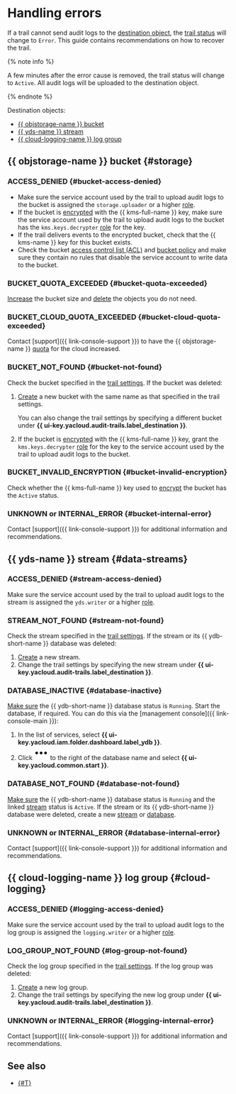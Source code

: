 # Handling errors

If a trail cannot send audit logs to the [destination object](../concepts/trail.md#target), the [trail status](../concepts/trail.md#status) will change to `Error`. This guide contains recommendations on how to recover the trail.

{% note info %}

A few minutes after the error cause is removed, the trail status will change to `Active`. All audit logs will be uploaded to the destination object.

{% endnote %}


Destination objects:
* [{{ objstorage-name }} bucket](#storage)
* [{{ yds-name }} stream](#data-streams)
* [{{ cloud-logging-name }} log group](#cloud-logging)


## {{ objstorage-name }} bucket {#storage}

### ACCESS_DENIED {#bucket-access-denied}

* Make sure the service account used by the trail to upload audit logs to the bucket is assigned the `storage.uploader` or a higher [role](../../iam/concepts/access-control/roles.md#storage-uploader).
* If the bucket is [encrypted](../../storage/tutorials/server-side-encryption.md) with the {{ kms-full-name }} key, make sure the service account used by the trail to upload audit logs to the bucket has the `kms.keys.decrypter` [role](../../iam/concepts/access-control/roles.md#kms-keys-decrypter) for the key.
* If the trail delivers events to the encrypted bucket, check that the {{ kms-name }} key for this bucket exists.
* Check the bucket [access control list (ACL)](../../storage/concepts/acl.md) and [bucket policy](../../storage/concepts/policy.md) and make sure they contain no rules that disable the service account to write data to the bucket.

### BUCKET_QUOTA_EXCEEDED {#bucket-quota-exceeded}

[Increase](../../storage/operations/buckets/limit-max-volume.md) the bucket size and [delete](../../storage/operations/objects/delete.md) the objects you do not need.

### BUCKET_CLOUD_QUOTA_EXCEEDED {#bucket-cloud-quota-exceeded}

Contact [support]({{ link-console-support }}) to have the {{ objstorage-name }} [quota](../../storage/concepts/limits.md#storage-quotas) for the cloud increased.

### BUCKET_NOT_FOUND {#bucket-not-found}

Check the bucket specified in the [trail settings](../concepts/trail.md#trail-settings). If the bucket was deleted:
1. [Create](../../storage/operations/buckets/create.md) a new bucket with the same name as that specified in the trail settings.

   You can also change the trail settings by specifying a different bucket under **{{ ui-key.yacloud.audit-trails.label_destination }}**.
1. If the bucket is [encrypted](../../storage/tutorials/server-side-encryption.md) with the {{ kms-full-name }} key, grant the `kms.keys.decrypter` [role](../../iam/concepts/access-control/roles.md#kms-keys-decrypter) for the key to the service account used by the trail to upload audit logs to the bucket.


### BUCKET_INVALID_ENCRYPTION {#bucket-invalid-encryption}

Check whether the {{ kms-full-name }} key used to [encrypt](../../storage/tutorials/server-side-encryption.md) the bucket has the `Active` status.


### UNKNOWN or INTERNAL_ERROR {#bucket-internal-error}

Contact [support]({{ link-console-support }}) for additional information and recommendations.


## {{ yds-name }} stream {#data-streams}

### ACCESS_DENIED {#stream-access-denied}

Make sure the service account used by the trail to upload audit logs to the stream is assigned the `yds.writer` or a higher [role](../../data-streams/security/#yds-editor).

### STREAM_NOT_FOUND {#stream-not-found}

Check the stream specified in the [trail settings](../concepts/trail.md#trail-settings). If the stream or its {{ ydb-short-name }} database was deleted:
1. [Create](../../data-streams/operations/manage-streams.md#create-data-stream) a new stream.
1. Change the trail settings by specifying the new stream under **{{ ui-key.yacloud.audit-trails.label_destination }}**.

### DATABASE_INACTIVE {#database-inactive}

[Make sure](../../ydb/operations/manage-databases.md#list-db) the {{ ydb-short-name }} database status is `Running`. Start the database, if required. You can do this via the [management console]({{ link-console-main }}):
1. In the list of services, select **{{ ui-key.yacloud.iam.folder.dashboard.label_ydb }}**.
1. Click ![image](../../_assets/console-icons/ellipsis.svg) to the right of the database name and select **{{ ui-key.yacloud.common.start }}**.

### DATABASE_NOT_FOUND {#database-not-found}

[Make sure](../../ydb/operations/manage-databases.md#list-db) the {{ ydb-short-name }} database status is `Running` and the linked [stream](../../data-streams/operations/manage-streams.md#list-data-streams) status is `Active`. If the stream or its {{ ydb-short-name }} database were deleted, create a new [stream](../../data-streams/operations/manage-streams.md#create-data-stream) or [database](../../ydb/operations/manage-databases.md#serverless).

### UNKNOWN or INTERNAL_ERROR {#database-internal-error}

Contact [support]({{ link-console-support }}) for additional information and recommendations.

## {{ cloud-logging-name }} log group {#cloud-logging}

### ACCESS_DENIED {#logging-access-denied}

Make sure the service account used by the trail to upload audit logs to the log group is assigned the `logging.writer` or a higher [role](../../iam/concepts/access-control/roles.md#loggingwriter).

### LOG_GROUP_NOT_FOUND {#log-group-not-found}

Check the log group specified in the [trail settings](../concepts/trail.md#trail-settings). If the log group was deleted:
1. [Create](../../logging/operations/create-group.md) a new log group.
1. Change the trail settings by specifying the new log group under **{{ ui-key.yacloud.audit-trails.label_destination }}**.

### UNKNOWN or INTERNAL_ERROR {#logging-internal-error}

Contact [support]({{ link-console-support }}) for additional information and recommendations.


## See also

* [{#T}](../../iam/operations/sa/assign-role-for-sa.md)
